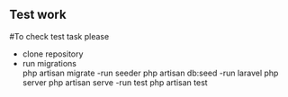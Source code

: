 
## Test work

#To check test task please 

- clone repository
- run migrations  
    php artisan migrate
-run seeder
    php artisan db:seed
-run laravel php server
    php artisan serve
-run test 
    php artisan test
